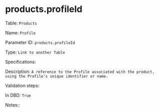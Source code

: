 # products.profileId

Table: ```Products```

Name: ```Profile```

Parameter ID: ```products.profileId```

Type: ```Link to another Table```

Specifications: ``` ```

Description: ```A reference to the Profile associated with the product, using the Profile's unique identifier or name.```

Validation steps: ``` ```

In DBD: ```True```

Notes:: ``` ```

